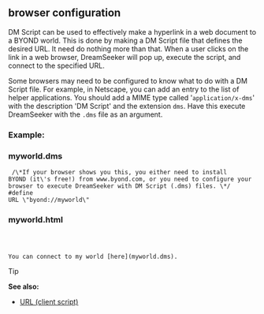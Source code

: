 ## browser configuration


DM Script can be used to effectively make a hyperlink in a web
document to a BYOND world. This is done by making a DM Script file that
defines the desired URL. It need do nothing more than that. When a user
clicks on the link in a web browser, DreamSeeker will pop up, execute
the script, and connect to the specified URL. 

Some browsers may
need to be configured to know what to do with a DM Script file. For
example, in Netscape, you can add an entry to the list of helper
applications. You should add a MIME type called \'`application/x-dms`\'
with the description \'DM Script\' and the extension `dms`. Have this
execute DreamSeeker with the `.dms` file as an argument.
### Example:
### myworld.dms

```
 /\*If your browser shows you this, you either need to install
BYOND (it\'s free!) from www.byond.com, or you need to configure your
browser to execute DreamSeeker with DM Script (.dms) files. \*/ #define
URL \"byond://myworld\" 
```

### myworld.html

```



You can connect to my world [here](myworld.dms).

```


> [!TIP] 
> **See also:**
> +   [URL (client script)](/ref/client/var/script/URL.md) 